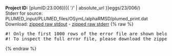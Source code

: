 **Project ID:** [plumID:23.006]({{ '/' | absolute_url }}eggs/23/006/)  
Stderr for source:  PLUMED_input/PLUMED_files/OSymL/alphaRMSD/plumed_print.dat   
Download: [zipped raw stdout](plumed_print.dat.plumed.stdout.txt.zip) - [zipped raw stderr](plumed_print.dat.plumed.stderr.txt.zip) 
{% raw %}
<pre>
#! Only the first 1000 rows of the error file are shown below
#! To inspect the full error file, please download the zipped raw stderr file above
</pre>
{% endraw %}
